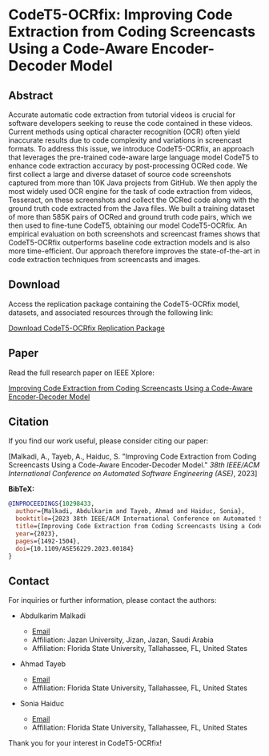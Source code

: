 # CodeT5-OCRfix: Improving Code Extraction from Coding Screencasts Using a Code-Aware Encoder-Decoder Model

## Abstract

Accurate automatic code extraction from tutorial videos is crucial for software developers seeking to reuse the code contained in these videos. Current methods using optical character recognition (OCR) often yield inaccurate results due to code complexity and variations in screencast formats. To address this issue, we introduce CodeT5-OCRfix, an approach that leverages the pre-trained code-aware large language model CodeT5 to enhance code extraction accuracy by post-processing OCRed code. We first collect a large and diverse dataset of source code screenshots captured from more than 10K Java projects from GitHub. We then apply the most widely used OCR engine for the task of code extraction from videos, Tesseract, on these screenshots and collect the OCRed code along with the ground truth code extracted from the Java files. We built a training dataset of more than 585K pairs of OCRed and ground truth code pairs, which we then used to fine-tune CodeT5, obtaining our model CodeT5-OCRfix. An empirical evaluation on both screenshots and screencast frames shows that CodeT5-OCRfix outperforms baseline code extraction models and is also more time-efficient. Our approach therefore improves the state-of-the-art in code extraction techniques from screencasts and images.

## Download

Access the replication package containing the CodeT5-OCRfix model, datasets, and associated resources through the following link:

[Download CodeT5-OCRfix Replication Package](https://99hf.short.gy/ase2023rep)

## Paper

Read the full research paper on IEEE Xplore:

[Improving Code Extraction from Coding Screencasts Using a Code-Aware Encoder-Decoder Model](https://ieeexplore.ieee.org/document/10298433)

## Citation

If you find our work useful, please consider citing our paper:

\[Malkadi, A., Tayeb, A., Haiduc, S. "Improving Code Extraction from Coding Screencasts Using a Code-Aware Encoder-Decoder Model." *38th IEEE/ACM International Conference on Automated Software Engineering (ASE)*, 2023\]

**BibTeX:**
```bibtex
@INPROCEEDINGS{10298433,
  author={Malkadi, Abdulkarim and Tayeb, Ahmad and Haiduc, Sonia},
  booktitle={2023 38th IEEE/ACM International Conference on Automated Software Engineering (ASE)}, 
  title={Improving Code Extraction from Coding Screencasts Using a Code-Aware Encoder-Decoder Model}, 
  year={2023},
  pages={1492-1504},
  doi={10.1109/ASE56229.2023.00184}
}
```

## Contact

For inquiries or further information, please contact the authors:

- Abdulkarim Malkadi
  - [Email](mailto:akmalkadi@jazanu.edu.sa)
  - Affiliation: Jazan University, Jizan, Jazan, Saudi Arabia
  - Affiliation: Florida State University, Tallahassee, FL, United States

- Ahmad Tayeb
  - [Email](mailto:tayeb@cs.fsu.edu)
  - Affiliation: Florida State University, Tallahassee, FL, United States

- Sonia Haiduc
  - [Email](mailto:shaiduc@cs.fsu.edu)
  - Affiliation: Florida State University, Tallahassee, FL, United States

Thank you for your interest in CodeT5-OCRfix!

